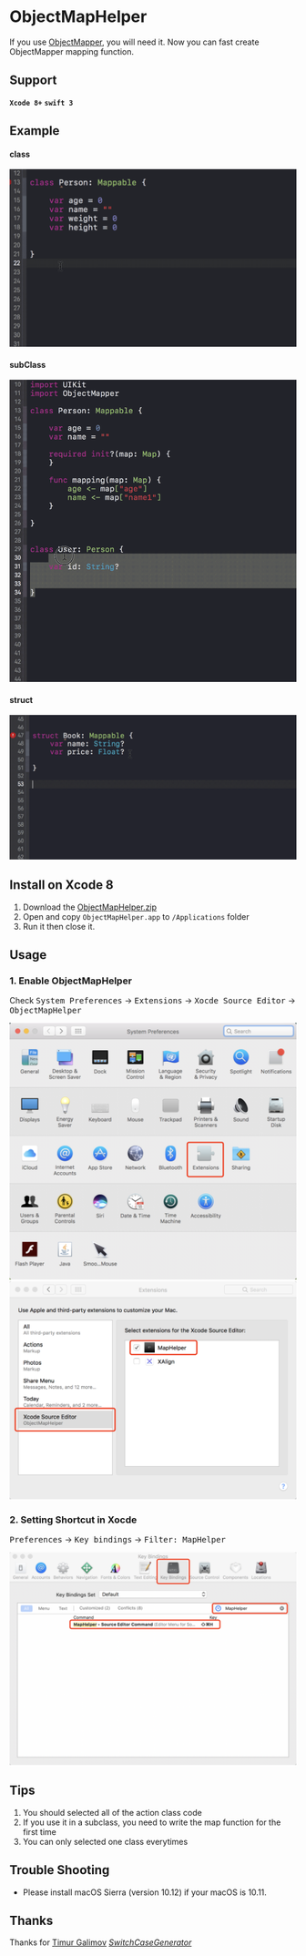 # ObjectMapHelper


If you use [ObjectMapper](https://github.com/Hearst-DD/ObjectMapper), you will need it. Now you can fast create ObjectMapper mapping function.

## Support
**`Xcode 8+`**  **`swift 3`**


## Example
#### class
![example](usage/example1.gif)
#### subClass
![example](usage/example2.gif)
#### struct
![example](usage/example3.gif)

## Install on Xcode 8
1. Download the [ObjectMapHelper.zip](https://github.com/is0bnd/ObjectMapHelper/blob/master/ObjectMapHelper.zip)
2. Open and copy `ObjectMapHelper.app` to `/Applications` folder
3. Run it then close it.

## Usage
### 1. Enable ObjectMapHelper
Check <kbd>System Preferences</kbd> -> <kbd>Extensions</kbd> -> <kbd>Xocde Source Editor</kbd> -> <kbd> ObjectMapHelper </kbd>

![usage1](usage/usage1.png)
![usage1](usage/usage2.png)

### 2. Setting Shortcut in Xocde 
<kbd>Preferences</kbd> -> <kbd>Key bindings</kbd> -> <kbd>Filter: MapHelper</kbd>

![usage3](usage/usage3.png)

## Tips
1. You should selected all of the action class code
2. If you use it in a subclass, you need to write the map function for the first time
3. You can only selected one class everytimes


## Trouble Shooting
* Please install macOS Sierra (version 10.12) if your macOS is 10.11.

## Thanks
Thanks for [Timur Galimov](https://github.com/timaktimak) [*SwitchCaseGenerator*](https://github.com/timaktimak/SwitchCaseGenerator)

